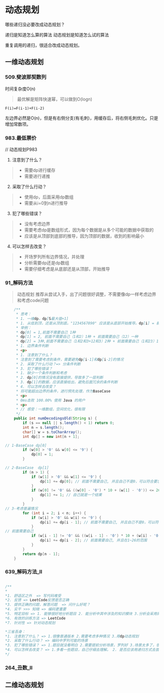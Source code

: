 

# 动态规划


哪些递归没必要改成动态规划？

递归是知道怎么算的算法
动态规划是知道怎么试的算法

重复调用的递归，很适合改成动态规划。

## 一维动态规划

### 509.斐波那契数列

时间复杂度O(n)
> 最优解是矩阵快速幂，可以做到O(logn)

`F(i)=F(i-1)+F(i-2)`

左边界必然是O(n)，但是有右侧分支(有毛刺)，用缓存后，将右侧毛刺优化。只是增加常数项。


### 983.最低票价

// 动态规划P983


1. 注意到了什么？
> * 需要dp进行缓存
> * 需要进行递推
2. 采取了什么行动？
> * 使用dp，后面采用dp数组
> * 需要从i=0到n进行推导
3. 犯了哪些错误？
> * 没有考虑边界
> * 需要考虑dp是数组形式，因为每个数据是从多个可能的数据中获取的
> * 应该是从顶部到底部的推导，因为顶部的数据，收到的影响最小
4. 可以怎样去改变？
> * 开场罗列所有边界情况，并处理
> * 分析需要dp还是dp数组
> * 需要仔细考虑是从底部还是从顶部，开始推导



### 91_解码方法

> 动态规划
> 推荐从尝试入手，出了问题很好调整，不需要像dp一样考虑边界和考虑code问题

```java
    /**
     * 思考：
     * 1. 一维dp，dp[S最大值+1]
     * 1. 从低到顶，还是从顶到底。"1234567890" 应该是从底部开始推导。dp[i] = 前面不需要自己,自己不为0 dp[i-1]， + 自己为0，前面需要自己 dp[i-2]
     * 举例：
     * dp[0] = 1,前面不需要自己 1种
     * dp[1] = 2, 前面不需要自己（1和2）1种 + 前面需要自己（12）一种
     * dp[2] = 3种,前面不需要自己（1和2和3+12和3）2种 + 前面需要自己（1和23）1种。列举一下 1,2,3 12,3 1,23
     * 1. 边界条件判断
     * <p>
     * 1. 注意到了什么？
     * 注意到了需要考虑到条件，需要避免dp[i-1]和dp[i-2]的情况
     * 2. 采取了什么行动？=> 分条件判断
     * 3. 犯了哪些错误？
     * 1. 缺少一个条件判断和考虑
     * 2. dp[0]的情况没有直接提供，导致多了一层判断
     * 3. dp[1]的数据，应该直接给出，避免后面冗余的条件判断
     * 4. 可以怎样去改变？
     * 将可能超出边界的条件，进行预先处理，作为BaseCase
     * <p>
     * 0ms击败 100.00% 使用 Java 的用户
     * <p>
     * // 感受：一维数组，空间优化，很有限
     */
    public int numDecodingsOld(String s) {
        if (s == null || s.length() < 1) return 0;
        int n = s.length();
        char[] w = s.toCharArray();
        int dp[] = new int[n + 1];

// 1-BaseCase dp[0]
        if (w[0] > '0' && w[0] <= '9') {
            dp[0] = 1;
        }

// 2-BaseCase  dp[1]
        if (n > 1) {
            if (w[1] > '0' && w[1] <= '9') {
                dp[1] += dp[0]; // 前面不需要自己, 并且自己不是0，可以符合要求
            }
            if (w[0] != '0' && ((w[0] - '0') * 10 + (w[1] - '0')) <= 26) {
                dp[1] += 1; // 自己就是一个结果
            }
        }
// 3-考虑普遍情况
        for (int i = 2; i < n; i++) {
            if (w[i] > '0' && w[i] <= '9') {
                dp[i] += dp[i - 1]; // 前面不需要自己, 并且自己不是0，可以符合要求
            }
// 前面需要自己
            if (w[i - 1] != '0' && ((w[i - 1] - '0') * 10 + (w[i] - '0')) <= 26) {
                dp[i] += dp[i - 2]; // 前面需要自己, 并且在1~26的范围
            }
        }
        return dp[n - 1];
    }
```

### 639_解码方法_II

```java

/**
*
*1. 舒适区之外  => 写代码难受
*2. 反馈 => LeetCode反馈是否正确
*3. 提供正确的问题，解答问题  => 问什么好呢？
*4. 实干 >>> 知晓 => 编码更重要
*5. 特定目标 => 1. 能够很好地分析题目 2. 能分析中其中涉及的知识模块 3.分析会采用的技术
*6. 有效的训练方法 => LeetCode
*7. 针对性 => 针对动态规划

*三省吾身：
*1. 注意到了什么？ => 1.很像普通版本 2.需要考虑多种情况 3.用dp动态规划
*2. 采取了什么行动？ => 编码中罗列可能的场景
*3. 犯了哪些错误？ => 1.题目就没看明白 2.需要提前分析场景，罗列好 3.场景太多了，很混乱
*4. 可以怎样去改变？ => 1.多看一些题目，自己仔细去理解。 2. 是否应该用递归方式去尝试？
*/

```

### 264_丑数_II


## 二维动态规划
